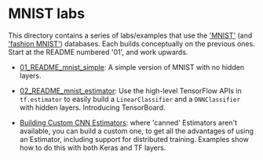
# MNIST labs

This directory contains a series of labs/examples that use the ['MNIST'](http://yann.lecun.com/exdb/mnist/) (and ['fashion MNIST'](https://github.com/zalandoresearch/fashion-mnist)) databases.
Each builds conceptually on the previous ones.  Start at the README numbered '01', and work upwards.

- [01_README_mnist_simple](./01_README_mnist_simple.md): A simple version of MNIST with no hidden layers.

- [02_README_mnist_estimator](./02_README_mnist_estimator.md): Use the high-level TensorFlow APIs in `tf.estimator` to easily build a `LinearClassifier` and a `DNNClassifier` with hidden layers. Introducing TensorBoard.

- [Building Custom CNN Estimators](mnist_cnn_custom_estimator): where 'canned' Estimators aren't available, you can build a custom one, to get all the advantages of using an Estimator, including support for distributed training. Examples show how to do this with both Keras and TF layers.

